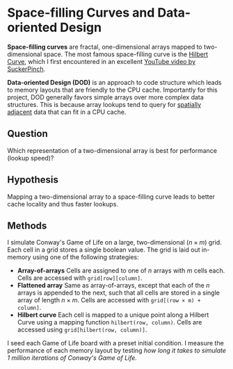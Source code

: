 # Space-filling Curves and Data-oriented Design

**Space-filling curves** are fractal, one-dimensional arrays mapped to two-dimensional space. The most famous space-filling curve is the [Hilbert Curve](https://youtu.be/3s7h2MHQtxc?si=DXUMUTtjUcxLxNoD), which I first encountered in an excellent [YouTube video by SuckerPinch](https://youtu.be/JcJSW7Rprio?si=b3YLp4kfd8jzxxH2&t=371).

**Data-oriented Design (DOD)** is an approach to code structure which leads to memory layouts that are friendly to the CPU cache. Importantly for this project, DOD generally favors simple arrays over more complex data structures. This is because array lookups tend to query for [spatially adjacent](https://en.wikipedia.org/wiki/Locality_of_reference) data that can fit in a CPU cache.

## Question

Which representation of a two-dimensional array is best for performance (lookup speed)?

## Hypothesis

Mapping a two-dimensional array to a space-filling curve leads to better cache locality and thus faster lookups.

## Methods

I simulate Conway's Game of Life on a large, two-dimensional ($n × m$) grid. Each cell in a grid stores a single boolean value. The grid is laid out in-memory using one of the following strategies:

* **Array-of-arrays**
  Cells are assigned to one of $n$ arrays with $m$ cells each. Cells are accessed with `grid[row][column]`.
* **Flattened array**
  Same as array-of-arrays, except that each of the $n$ arrays is appended to the next, such that all cells are stored in a single array of length $n × m$. Cells are accessed with `grid[(row × m) + column]`.
* **Hilbert curve**
  Each cell is mapped to a unique point along a Hilbert Curve using a mapping function `hilbert(row, column)`. Cells are accessed using `grid[hilbert(row, column)]`.

I seed each Game of Life board with a preset initial condition. I measure the performance of each memory layout by testing _how long it takes to simulate 1 million iterations of Conway's Game of Life._

